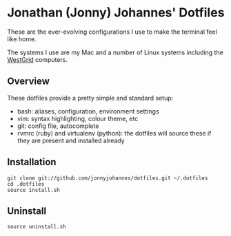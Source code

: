 Jonathan (Jonny) Johannes' Dotfiles
===================================
  
  These are the ever-evolving configurations I use to make the terminal feel like home. 

  The systems I use are my Mac and a number of Linux systems including the [WestGrid](http://westgrid.ca/) computers.

Overview
--------

  These dotfiles provide a pretty simple and standard setup:
  
  - bash: aliases, configuration, environment settings
  - vim: syntax highlighting, colour theme, etc
  - git: config file, autocomplete
  - rvmrc (ruby) and virtualenv (python): the dotfiles will source these if they are present and installed already

Installation
------------
    
    git clone git://github.com/jonnyjohannes/dotfiles.git ~/.dotfiles
    cd .dotfiles
    source install.sh

Uninstall
---------
  
    source uninstall.sh 
  

